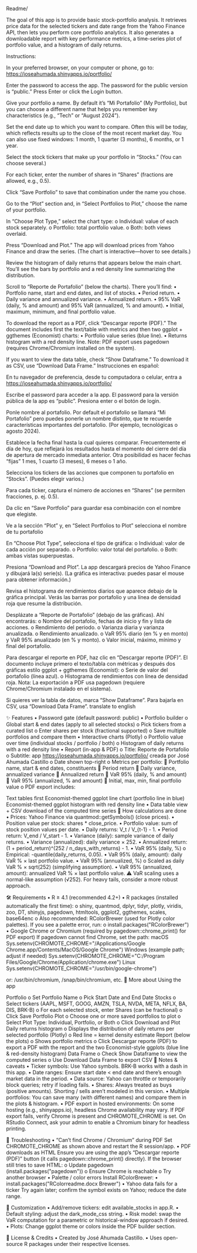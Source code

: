 Readme/

The goal of this app is to provide basic stock-portfolio analysis. It retrieves price data for the selected tickers and date range from the Yahoo Finance API, then lets you perform core portfolio analytics. It also generates a downloadable report with key performance metrics, a time-series plot of portfolio value, and a histogram of daily returns.

Instructions:

In your preferred browser, on your computer or phone, go to: https://joseahumada.shinyapps.io/portfolio/

Enter the password to access the app. The password for the public version is “public.” Press Enter or click the Login button.

Give your portfolio a name. By default it’s “Mi Portafolio” (My Portfolio), but you can choose a different name that helps you remember key characteristics (e.g., “Tech” or “August 2024”).

Set the end date up to which you want to compare. Often this will be today, which reflects results up to the close of the most recent market day. You can also use fixed windows: 1 month, 1 quarter (3 months), 6 months, or 1 year.

Select the stock tickers that make up your portfolio in “Stocks.” (You can choose several.)

For each ticker, enter the number of shares in “Shares” (fractions are allowed, e.g., 0.5).

Click “Save Portfolio” to save that combination under the name you chose.

Go to the “Plot” section and, in “Select Portfolios to Plot,” choose the name of your portfolio.

In “Choose Plot Type,” select the chart type: o Individual: value of each stock separately. o Portfolio: total portfolio value. o Both: both views overlaid.

Press “Download and Plot.” The app will download prices from Yahoo Finance and draw the series. (The chart is interactive—hover to see details.)

Review the histogram of daily returns that appears below the main chart. You’ll see the bars by portfolio and a red density line summarizing the distribution.

Scroll to “Reporte de Portafolio” (below the charts). There you’ll find: • Portfolio name, start and end dates, and list of stocks. • Period return. • Daily variance and annualized variance. • Annualized return. • 95% VaR (daily, % and amount) and 95% VaR (annualized, % and amount). • Initial, maximum, minimum, and final portfolio value.

To download the report as a PDF, click “Descargar reporte (PDF).” The document includes first the text/table with metrics and then two ggplot + ggthemes (Economist) charts: • Portfolio value series (blue line). • Returns histogram with a red density line. Note: PDF export uses pagedown (requires Chrome/Chromium installed on the system).

If you want to view the data table, check “Show Dataframe.” To download it as CSV, use “Download Data Frame.” Instrucciones en español:

En tu navegador de preferencia, desde tu computadora o celular, entra a https://joseahumada.shinyapps.io/portfolio/

Escribe el password para acceder a la app. El password para la versión pública de la app es “public”. Presiona enter o el botón de login.

Ponle nombre al portafolio. Por default el portafolio se llamará “Mi Portafolio” pero puedes ponerle un nombre distinto, que te recuerde características importantes del portafolio. (Por ejemplo, tecnológicas o agosto 2024).

Establece la fecha final hasta la cual quieres comparar. Frecuentemente el día de hoy, que reflejará los resultados hasta el momento del cierre del día de apertura de mercado inmediata anterior. Otra posibilidad es hacer fechas “fijas” 1 mes, 1 cuarto (3 meses), 6 meses o 1 año.

Selecciona los tickers de las acciones que componen tu portafolio en “Stocks”. (Puedes elegir varios.)

Para cada ticker, captura el número de acciones en “Shares” (se permiten fracciones, p. ej. 0.5).

Da clic en “Save Portfolio” para guardar esa combinación con el nombre que elegiste.

Ve a la sección “Plot” y, en “Select Portfolios to Plot” selecciona el nombre de tu portafolio

En “Choose Plot Type”, selecciona el tipo de gráfica: o Individual: valor de cada acción por separado. o Portfolio: valor total del portafolio. o Both: ambas vistas superpuestas.

Presiona “Download and Plot”. La app descargará precios de Yahoo Finance y dibujará la(s) serie(s). (La gráfica es interactiva: puedes pasar el mouse para obtener información.)

Revisa el histograma de rendimientos diarios que aparece debajo de la gráfica principal. Verás las barras por portafolio y una línea de densidad roja que resume la distribución.

Desplázate a “Reporte de Portafolio” (debajo de las gráficas). Ahí encontrarás: o Nombre del portafolio, fechas de inicio y fin y lista de acciones. o Rendimiento del periodo. o Varianza diaria y varianza anualizada. o Rendimiento anualizado. o VaR 95% diario (en % y en monto) y VaR 95% anualizado (en % y monto). o Valor inicial, máximo, mínimo y final del portafolio.

Para descargar el reporte en PDF, haz clic en “Descargar reporte (PDF)”. El documento incluye primero el texto/tabla con métricas y después dos gráficas estilo ggplot + ggthemes (Economist): o Serie de valor del portafolio (línea azul). o Histograma de rendimientos con línea de densidad roja. Nota: La exportación a PDF usa pagedown (requiere Chrome/Chromium instalado en el sistema).

Si quieres ver la tabla de datos, marca “Show Dataframe”. Para bajarla en CSV, usa “Download Data Frame”. translate to english

✨ Features • Password gate (default password: public) • Portfolio builder o Global start & end dates (apply to all selected stocks) o Pick tickers from a curated list o Enter shares per stock (fractional supported) o Save multiple portfolios and compare them • Interactive charts (Plotly) o Portfolio value over time (individual stocks / portfolio / both) o Histogram of daily returns with a red density line • Report (in-app & PDF) o Title: Reporte de Portafolio o Subtitle: app https://joseahumada.shinyapps.io/portfolio/ creada por José Ahumada Castillo o Date shown top-right o Metrics per portfolio:  Portfolio name, start & end dates, constituents  Period return  Daily variance, annualized variance  Annualized return  VaR 95% (daily, % and amount)  VaR 95% (annualized, % and amount)  Initial, max, min, final portfolio value o PDF export includes:

Text tables first
Economist-themed ggplot line chart (portfolio line in blue)
Economist-themed ggplot histogram with red density line • Data table view + CSV download of the computed time series
🧮 How calculations are done • Prices: Yahoo Finance via quantmod::getSymbols() (close prices). • Position value per stock: shares * close_price. • Portfolio value: sum of stock position values per date. • Daily returns: V_t / V_{t-1} - 1. • Period return: V_end / V_start - 1. • Variance (daily): sample variance of daily returns. • Variance (annualized): daily variance × 252. • Annualized return: (1 + period_return)^(252 / n_days_with_returns) - 1. • VaR 95% (daily, %) o Empirical: -quantile(daily_returns, 0.05). • VaR 95% (daily, amount): daily VaR % × last portfolio value. • VaR 95% (annualized, %) o Scaled as daily VaR % × sqrt(252) (simplifying assumption). • VaR 95% (annualized, amount): annualized VaR % × last portfolio value. ⚠️ VaR scaling uses a normal-like assumption (√252). For heavy tails, consider a more robust approach.

🛠️ Requirements • R ≥ 4.1 (recommended 4.2+) • R packages (installed automatically the first time): o shiny, quantmod, dplyr, tidyr, plotly, viridis, zoo, DT, shinyjs, pagedown, htmltools, ggplot2, ggthemes, scales, base64enc o Also recommended: RColorBrewer (used for Plotly color palettes). If you see a palette error, run: o install.packages("RColorBrewer") • Google Chrome or Chromium (required by pagedown::chrome_print() for PDF export) If pagedown cannot find Chrome, set the path: macOS Sys.setenv(CHROMOTE_CHROME="/Applications/Google Chrome.app/Contents/MacOS/Google Chrome") Windows (example path; adjust if needed) Sys.setenv(CHROMOTE_CHROME="C:/Program Files/Google/Chrome/Application/chrome.exe") Linux Sys.setenv(CHROMOTE_CHROME="/usr/bin/google-chrome")

or: /usr/bin/chromium, /snap/bin/chromium, etc.
🧭 More about Using the app

Portfolio o Set Portfolio Name o Pick Start Date and End Date
Stocks o Select tickers (AAPL, MSFT, GOOG, AMZN, TSLA, NVDA, META, NFLX, BA, DIS, BRK-B) o For each selected stock, enter Shares (can be fractional) o Click Save Portfolio
Plot o Choose one or more saved portfolios to plot o Select Plot Type: Individual, Portfolio, or Both o Click Download and Plot
Daily returns histogram o Displays the distribution of daily returns per selected portfolio (Plotly) o Red line = kernel density estimate
Report (below the plots) o Shows portfolio metrics o Click Descargar reporte (PDF) to export a PDF with the report and the two Economist-style ggplots (blue line & red-density histogram)
Data Frame o Check Show Dataframe to view the computed series o Use Download Data Frame to export CSV
🧩 Notes & caveats • Ticker symbols: Use Yahoo symbols. BRK-B works with a dash in this app. • Date ranges: Ensure start date < end date and there’s enough market data in the period. • Data source: Yahoo can throttle or temporarily block queries; retry if loading fails. • Shares: Always treated as buys (positive amounts). Shorting / sells aren’t modeled in this version. • Multiple portfolios: You can save many (with different names) and compare them in the plots & histogram. • PDF export in hosted environments: On some hosting (e.g., shinyapps.io), headless Chrome availability may vary. If PDF export fails, verify Chrome is present and CHROMOTE_CHROME is set. On RStudio Connect, ask your admin to enable a Chromium binary for headless printing.

🧪 Troubleshooting • “Can’t find Chrome / Chromium” during PDF Set CHROMOTE_CHROME as shown above and restart the R session/app. • PDF downloads as HTML Ensure you are using the app’s “Descargar reporte (PDF)” button (it calls pagedown::chrome_print() directly). If the browser still tries to save HTML: o Update pagedown (install.packages("pagedown")) o Ensure Chrome is reachable o Try another browser • Palette / color errors Install RColorBrewer: • install.packages("RColorreadme.docx Brewer") • Yahoo data fails for a ticker Try again later; confirm the symbol exists on Yahoo; reduce the date range.

🧰 Customization • Add/remove tickers: edit available_stocks in app.R. • Default styling: adjust the dark_mode_css string. • Risk model: swap the VaR computation for a parametric or historical-window approach if desired. • Plots: Change ggplot theme or colors inside the PDF builder section.

📄 License & Credits • Created by José Ahumada Castillo. • Uses open-source R packages under their respective licenses.

